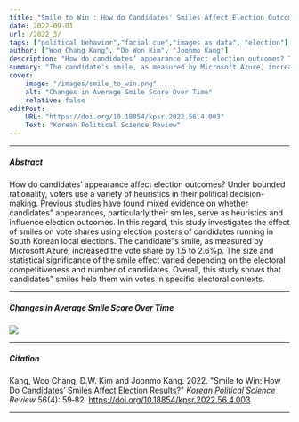 ```yaml
---
title: "Smile to Win : How do Candidates' Smiles Affect Election Outcomes?" 
date: 2022-09-01
url: /2022_3/
tags: ["political behavior","facial cue","images as data", "election"]
author: ["Woo Chang Kang", "Do Won Kim", "Joonmo Kang"]
description: "How do candidates’ appearance affect election outcomes? This study investigates the effect of smiles on vote shares using election posters of candidates running in South Korean local elections." 
summary: "The candidate's smile, as measured by Microsoft Azure, increased the vote share by 1.5 to 2.6%p. The size and statistical significance of the smile effect varied depending on the electoral competitiveness and number of candidates." 
cover:
    image: "/images/smile_to_win.png"
    alt: "Changes in Average Smile Score Over Time"
    relative: false
editPost:
    URL: "https://doi.org/10.18854/kpsr.2022.56.4.003"
    Text: "Korean Political Science Review"
---
```



---

##### Abstract

How do candidates’ appearance affect election outcomes? Under bounded rationality, voters use a variety of heuristics in their political decision-making. Previous studies have found mixed evidence on whether candidates" appearances, particularly their smiles, serve as heuristics and influence election outcomes. In this regard, this study investigates the effect of smiles on vote shares using election posters of candidates running in South Korean local elections. The candidate"s smile, as measured by Microsoft Azure, increased the vote share by 1.5 to 2.6%p. The size and statistical significance of the smile effect varied depending on the electoral competitiveness and number of candidates. Overall, this study shows that candidates" smiles help them win votes in specific electoral contexts.

---

##### Changes in Average Smile Score Over Time

![](/images/smile_to_win.png)

---

##### Citation

Kang, Woo Chang, D.W. Kim and Joonmo Kang. 2022. "Smile to Win: How Do Candidates’ Smiles Affect Election Results?" *Korean Political Science Review* 56(4): 59‑82. https://doi.org/10.18854/kpsr.2022.56.4.003

---